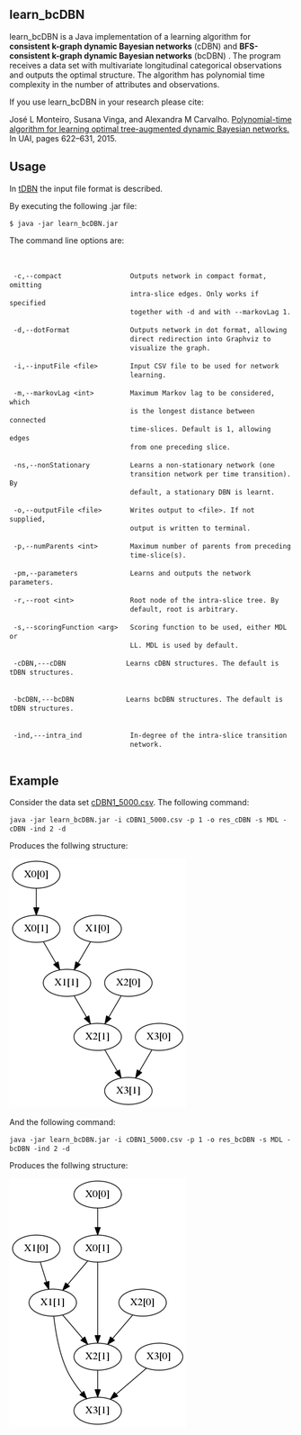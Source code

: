 ## learn_bcDBN

learn_bcDBN is a Java implementation of a learning algorithm for **consistent k-graph dynamic Bayesian networks** (cDBN) and **BFS-consistent k-graph dynamic Bayesian networks** (bcDBN) . The program receives a data set with multivariate longitudinal categorical observations and outputs the optimal structure. The algorithm has polynomial time complexity in the number of attributes and observations. 

If you use learn_bcDBN in your research please cite:

José L Monteiro, Susana Vinga, and Alexandra M Carvalho. [Polynomial-time algorithm for learning
optimal tree-augmented dynamic Bayesian networks.](http://auai.org/uai2015/proceedings/papers/329.pdf) In UAI, pages 622–631, 2015.

## Usage

In [tDBN](http://josemonteiro.github.io/tDBN/) the input file format is described.

By executing the following .jar file:
```
$ java -jar learn_bcDBN.jar

```

The command line options are:
```


 -c,--compact                 Outputs network in compact format, omitting
                              intra-slice edges. Only works if specified
                              together with -d and with --markovLag 1.
                              
 -d,--dotFormat               Outputs network in dot format, allowing
                              direct redirection into Graphviz to
                              visualize the graph.
                              
 -i,--inputFile <file>        Input CSV file to be used for network
                              learning.
                              
 -m,--markovLag <int>         Maximum Markov lag to be considered, which
                              is the longest distance between connected
                              time-slices. Default is 1, allowing edges
                              from one preceding slice.
                              
 -ns,--nonStationary          Learns a non-stationary network (one
                              transition network per time transition). By
                              default, a stationary DBN is learnt.
                              
 -o,--outputFile <file>       Writes output to <file>. If not supplied,
                              output is written to terminal.
                              
 -p,--numParents <int>        Maximum number of parents from preceding
                              time-slice(s).
                              
 -pm,--parameters             Learns and outputs the network parameters.
 
 -r,--root <int>              Root node of the intra-slice tree. By
                              default, root is arbitrary.
                              
 -s,--scoringFunction <arg>   Scoring function to be used, either MDL or
                              LL. MDL is used by default.  
                              
 -cDBN,---cDBN               Learns cDBN structures. The default is tDBN structures.
 
 
 -bcDBN,---bcDBN             Learns bcDBN structures. The default is tDBN structures.
 
                              
 -ind,---intra_ind            In-degree of the intra-slice transition 
                              network.
                                                       
```
## Example

Consider the data set [cDBN1_5000.csv](cDBN1_5000.csv). The following command:

```
java -jar learn_bcDBN.jar -i cDBN1_5000.csv -p 1 -o res_cDBN -s MDL -cDBN -ind 2 -d

```

Produces the follwing structure:

![network](res_cDBN.png)


And the following command:


```
java -jar learn_bcDBN.jar -i cDBN1_5000.csv -p 1 -o res_bcDBN -s MDL -bcDBN -ind 2 -d

```

Produces the follwing structure:

![network](res_bcDBN.png)



